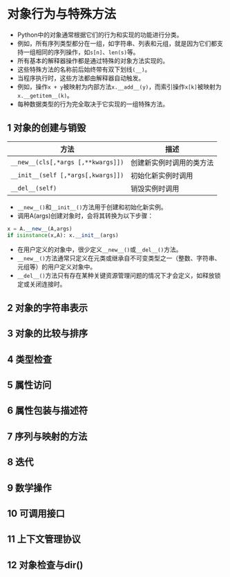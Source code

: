 # 对象行为与特殊方法
* Python中的对象通常根据它们的行为和实现的功能进行分类。
* 例如，所有序列类型都分在一组，如字符串、列表和元组，就是因为它们都支持一组相同的序列操作，如``s[n]``、``len(s)``等。
* 所有基本的解释器操作都是通过特殊的对象方法实现的。
* 这些特殊方法的名称前后始终带有双下划线``(__)``。
* 当程序执行时，这些方法都由解释器自动触发。
* 例如，操作``x + y``被映射为内部方法``x.__add__(y)``，而索引操作``x[k]``被映射为``x.__getitem__(k)``。
* 每种数据类型的行为完全取决于它实现的一组特殊方法。
## 1 对象的创建与销毁
|方法|描述|
|--|--|
|``__new__(cls[,*args [,**kwargs]])``|创建新实例时调用的类方法|
|``__init__(self [,*args[,kwargs]])``|初始化新实例时调用|
|``__del__(self)``|销毁实例时调用|
* ``__new__()``和``__init__()``方法用于创建和初始化新实例。
* 调用A(args)创建对象时，会将其转换为以下步骤：
```python
x = A.__new__(A,args)
if isinstance(x,A): x.__init__(args)
```
* 在用户定义的对象中，很少定义``__new__()``或``__del__()``方法。
* ``__new__()``方法通常只定义在元类或继承自不可变类型之一（整数、字符串、元组等）的用户定义对象中。
* ``__del__()``方法只有存在某种关键资源管理问题的情况下才会定义，如释放锁定或关闭连接时。
## 2 对象的字符串表示
## 3 对象的比较与排序
## 4 类型检查
## 5 属性访问
## 6 属性包装与描述符
## 7 序列与映射的方法
## 8 迭代
## 9 数学操作
## 10 可调用接口
## 11 上下文管理协议
## 12 对象检查与dir()
